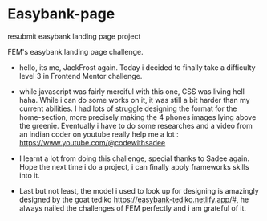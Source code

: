 # Easybank-page
 resubmit easybank landing page project
 
 FEM's easybank landing page challenge.

- hello, its me, JackFrost again. Today i decided to finally take a difficulty level 3 in Frontend Mentor challenge.

- while javascript was fairly merciful with this one, CSS was living hell haha. While i can do some works on it, it was still a bit harder than my current abilities.
I had lots of struggle designing the format for the home-section, more precisely making the 4 phones images lying above the greenie. Eventually i have to do some
researches and a video from an indian coder on youtube really help me a lot : https://www.youtube.com/@codewithsadee

- I learnt a lot from doing this challenge, special thanks to Sadee again. Hope the next time i do a project, i can finally apply frameworks skills into it.

- Last but not least, the model i used to look up for designing is amazingly designed by the goat tediko  https://easybank-tediko.netlify.app/#, he always nailed the challenges of FEM perfectly and i am grateful of it.
